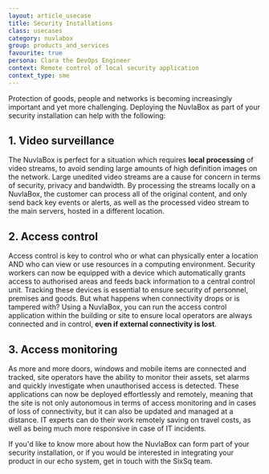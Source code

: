 ```yaml
---
layout: article_usecase
title: Security Installations
class: usecases
category: nuvlabox
group: products_and_services
favourite: true
persona: Clara the DevOps Engineer
context: Remote control of local security application
context_type: sme
---
```


Protection of goods, people and networks is becoming increasingly important and yet more challenging. Deploying the NuvlaBox as part of your security installation can help with the following:

1\. Video surveillance
---

The NuvlaBox is perfect for a situation which requires **local processing** of video streams, to avoid sending large amounts of high definition images on the network. Large unedited video streams are a cause for concern in terms of security, privacy and bandwidth. By processing the streams locally on a NuvlaBox, the customer can process all of the original content, and only send back key events or alerts, as well as the processed video stream to the main servers, hosted in a different location.

2\. Access control
---

Access control is key to control who or what can physically enter a location AND who can view or use resources in a computing environment. Security workers can now be equipped with a device which automatically grants access to authorised areas and feeds back information to a central control unit. Tracking these devices is essential to ensure security of personnel, premises and goods. But what happens when connectivity drops or is tampered with? Using a NuvlaBox, you can run the access control application within the building or site to ensure local operators are always connected and in control, **even if external connectivity is lost**.  

3\. Access monitoring
---

As more and more doors, windows and mobile items are connected and tracked, site operators have the ability to monitor their assets, set alarms and quickly investigate when unauthorised access is detected. These applications can now be deployed effortlessly and remotely, meaning that
the site is not only autonomous in terms of access monitoring and in cases of loss of connectivity, but it can also be updated and managed at a distance.  IT experts can do their work remotely saving on travel costs, as well as being much more responsive in case of IT incidents.

If you'd like to know more about how the NuvlaBox can form part of your security installation, or if you would be interested in integrating your product in our echo system, get in touch with the SixSq team.
